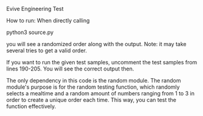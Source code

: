 Evive Engineering Test

How to run:
When directly calling

python3 source.py

you will see a randomized order along with the output. Note: it may take
several tries to get a valid order.

If you want to run the given test samples, uncomment the test samples from
lines 190-205. You will see the correct output then.

The only dependency in this code is the random module. The random module's
purpose is for the random testing function, which randomly selects a mealtime
and a random amount of numbers ranging from 1 to 3 in order to create a unique
order each time. This way, you can test the function effectively.